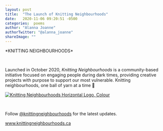 ```yaml
---
layout: post
title:  "The Launch of Knitting Neighbourhoods"
date:   2020-11-06 09:20:51 -0500
categories:  poems
author: "Alanna Joanne" 
authorTwitter: "@alanna_joanne"
shareImage: ""
---
```



<div class="poem">
<p>
*KNITTING NEIGHBOURHOODS*
<br>
</p>  
<br>
<p>
  Launched in October 2020, <em>Knitting Neighbourhoods</em> is a community-based initiative focused on engaging people during dark times, providing creative projects with purpose to support our most vulnerable. Knitting neighbourhoods, one ball of yarn at a time 🧶
</p>
<p>
  <a href="https://alannajoanne.com/assets/images/KnittingNeighbourhoods_Logo_Rectangle-Medium-Colour.jpg" target="_blank"><img class="img-responsive" class="w3-round-large" src="https://alannajoanne.com/assets/images/KnittingNeighbourhoods_Logo_Rectangle-Medium-Colour.jpg" alt="Knitting Neighbourhoods Horizontal Logo, Colour"></a>
</p>
<br>
<p>
Follow <a href="https://www.instagram.com/knittingneighbourhoods/" color="$brand-color">@knittingneighbourhoods</a> for the latest updates.
</P>
<p>
<a href="https://www.knittingneighbourhoods.ca" color=$brand-color>www.knittingneighbourhoods.ca</a>
</p>
</div>
